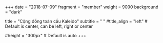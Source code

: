 +++
date = "2018-07-09"
fragment = "member"
weight = 9000
background = "dark"

title = "Cộng đồng toàn cầu Kaleido"
subtitle = "&nbsp;"
#title_align = "left" # Default is center, can be left, right or center

#height = "300px" # Default is auto
+++

